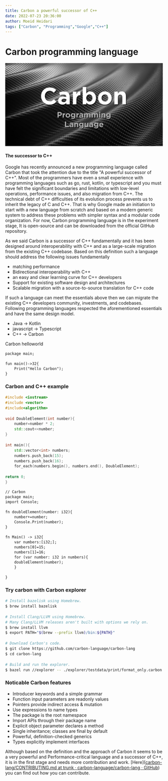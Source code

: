 ```yaml
---
title: Carbon a powerful successor of C++
date: 2022-07-23 20:36:00
author: Moeid Heidari
tags: ["Carbon", "Programming","Google","C++"]
---
```

# Carbon programming language
![promiseallsvg](images/carbon.jpeg)

#### The successor to C++

Google has recently announced a new programming language called Carbon that took the attention due to the title "A powerful successor of C++". Most of the programmers have even a small experience with programming languages such as go, rust, kotlin, or typescript and you must have felt the significant boundaries and limitations with low-level operations, performance issues, and also migration from C++. The technical debt of C++ difficulties of its evolution process prevents us to inherit the legacy of C and C++. That is why Google made an initiation to start with a new language from scratch and based on a modern generic system to address these problems with simpler syntax and a modular code organization. For now, Carbon programming language is in the experiment stage, It is open-source and can be downloaded from the official GitHub repository.

As we said Carbon is a successor of C++ fundamentally and it has been designed around interoperability with C++ and as a large-scale migration from the existing C++ codebase. Based on this definition such a language should address the following issues fundamentally

- matching performance
- Bidirectional interoperability with C++
- an easy and clear learning curve for C+= developers
- Support for existing software design and architectures
- Scalable migration with a source-to-source translation for C++ code

If such a language can meet the essentials above then we can migrate the existing C++ developers community, investments, and codebases. Following programming languages respected the aforementioned essentials and have the same design model.

- Java → Kotlin
- javascript → Typescript
- C++ → Carbon

Carbon helloworld

```
package main;

fun main()->32{
    Print("Hello Carbon");
}
```

### Carbon and C++ example

```cpp
#include <iostream>
#include <vector>
#include<algorithm>

void DoubleElement(int number){
    number=number * 2;
    std::cout<<number;
}

int main(){
    std::vector<int> numbers;
    numbers.push_back(15);
    numbers.push_back(16);
    for_each(numbers.begin(), numbers.end(), DoubleElement);
    
return 0;
}
```

```
// Carbon
package main;
import Console;

fn doubleElement(number: i32){
    number+=number;
    Console.Print(number);
}

fn Main() -> i32{
    var numbers:[i32;];
    numbers[0]=15;
    numbers[1]=16;
    for (var number: i32 in numbers){
    doubleElement(number);
    }

}
```

### Try carbon with Carbon explorer

```bash
# Install bazelisk using Homebrew.
$ brew install bazelisk

# Install Clang/LLVM using Homebrew.
# Many Clang/LLVM releases aren't built with options we rely on.
$ brew install llvm
$ export PATH="$(brew --prefix llvm)/bin:${PATH}"

# Download Carbon's code.
$ git clone https://github.com/carbon-language/carbon-lang
$ cd carbon-lang

# Build and run the explorer.
$ bazel run //explorer -- ./explorer/testdata/print/format_only.carbon
```

### Noticable Carbon features

- Introducer keywords and a simple grammar
- Function input parameters are readonly values
- Pointers provide indirect access & mutation
- Use expressions to name types
- The package is the root namespace
- Import APIs through their package name
- Explicit object parameter declares a method
- Single inheritance; classes are final by default
- Powerful, definition-checked generics
- Types explicitly implement interfaces

Although based on the definition and the approach of Carbon it seems to be a very powerful and Performance-critical language and a successor of C++, it is in the first stage and needs more contribution and work. [Here]([carbon-lang/CONTRIBUTING.md at trunk · carbon-language/carbon-lang · GitHub](https://github.com/carbon-language/carbon-lang/blob/trunk/CONTRIBUTING.md)) you can find out how you can contribute.